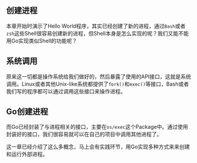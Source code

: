 
## 创建进程

本章开始时演示了Hello World程序，其实已经创建了新的进程，通过`Bash`或者`zsh`这些Shell很容易创建新的进程，但Shell本身是怎么实现的呢？我们又能不能用Go实现类似Shell的功能呢？

## 系统调用

原来这一切都是操作系统给我们做好的，然后暴露了使用的API接口，这就是系统调用。Linux或者其他Unix-like系统都提供了`fork()`和`exec()`等接口，Bash或者我们写的程序都可以通过调用这些接口来操作进程。

## Go创建进程

而Go已经封装了与进程相关的接口，主要在`os/exec`这个Package中。通过使用封装好的接口，我们很容易就可以在自己的项目中调用其他进程了。

这一章已经介绍了这么多概念，马上会有实践环节，用Go实现多种方式来来创建和运行外部进程。
